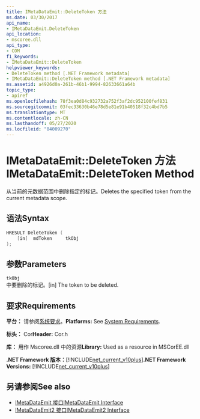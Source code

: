 ```yaml
---
title: IMetaDataEmit::DeleteToken 方法
ms.date: 03/30/2017
api_name:
- IMetaDataEmit.DeleteToken
api_location:
- mscoree.dll
api_type:
- COM
f1_keywords:
- IMetaDataEmit::DeleteToken
helpviewer_keywords:
- DeleteToken method [.NET Framework metadata]
- IMetaDataEmit::DeleteToken method [.NET Framework metadata]
ms.assetid: a4926d0a-261b-46b1-9994-82633661a64b
topic_type:
- apiref
ms.openlocfilehash: 78f3ea0d84c932732a752f3af2dc952100fef831
ms.sourcegitcommit: 03fec33630b46e78d5e81e91b40518f32c4bd7b5
ms.translationtype: MT
ms.contentlocale: zh-CN
ms.lasthandoff: 05/27/2020
ms.locfileid: "84009270"
---
```

# <a name="imetadataemitdeletetoken-method"></a><span data-ttu-id="ff115-102">IMetaDataEmit::DeleteToken 方法</span><span class="sxs-lookup"><span data-stu-id="ff115-102">IMetaDataEmit::DeleteToken Method</span></span>
<span data-ttu-id="ff115-103">从当前的元数据范围中删除指定的标记。</span><span class="sxs-lookup"><span data-stu-id="ff115-103">Deletes the specified token from the current metadata scope.</span></span>  
  
## <a name="syntax"></a><span data-ttu-id="ff115-104">语法</span><span class="sxs-lookup"><span data-stu-id="ff115-104">Syntax</span></span>  
  
```cpp  
HRESULT DeleteToken (
    [in]  mdToken     tkObj
);  
```  
  
## <a name="parameters"></a><span data-ttu-id="ff115-105">参数</span><span class="sxs-lookup"><span data-stu-id="ff115-105">Parameters</span></span>  
 `tkObj`  
 <span data-ttu-id="ff115-106">中要删除的标记。</span><span class="sxs-lookup"><span data-stu-id="ff115-106">[in] The token to be deleted.</span></span>  
  
## <a name="requirements"></a><span data-ttu-id="ff115-107">要求</span><span class="sxs-lookup"><span data-stu-id="ff115-107">Requirements</span></span>  
 <span data-ttu-id="ff115-108">**平台：** 请参阅[系统要求](../../get-started/system-requirements.md)。</span><span class="sxs-lookup"><span data-stu-id="ff115-108">**Platforms:** See [System Requirements](../../get-started/system-requirements.md).</span></span>  
  
 <span data-ttu-id="ff115-109">**标头：** Cor</span><span class="sxs-lookup"><span data-stu-id="ff115-109">**Header:** Cor.h</span></span>  
  
 <span data-ttu-id="ff115-110">**库：** 用作 Mscoree.dll 中的资源</span><span class="sxs-lookup"><span data-stu-id="ff115-110">**Library:** Used as a resource in MSCorEE.dll</span></span>  
  
 <span data-ttu-id="ff115-111">**.NET Framework 版本：**[!INCLUDE[net_current_v10plus](../../../../includes/net-current-v10plus-md.md)]</span><span class="sxs-lookup"><span data-stu-id="ff115-111">**.NET Framework Versions:** [!INCLUDE[net_current_v10plus](../../../../includes/net-current-v10plus-md.md)]</span></span>  
  
## <a name="see-also"></a><span data-ttu-id="ff115-112">另请参阅</span><span class="sxs-lookup"><span data-stu-id="ff115-112">See also</span></span>

- [<span data-ttu-id="ff115-113">IMetaDataEmit 接口</span><span class="sxs-lookup"><span data-stu-id="ff115-113">IMetaDataEmit Interface</span></span>](imetadataemit-interface.md)
- [<span data-ttu-id="ff115-114">IMetaDataEmit2 接口</span><span class="sxs-lookup"><span data-stu-id="ff115-114">IMetaDataEmit2 Interface</span></span>](imetadataemit2-interface.md)
